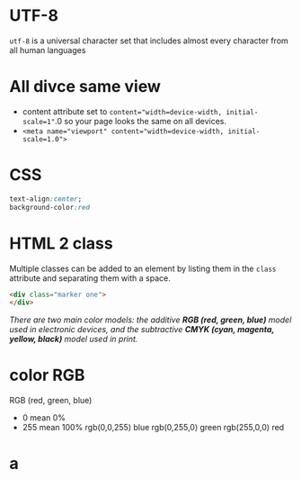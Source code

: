 # UTF-8
`utf-8` is a universal character set that includes almost every character from all human languages
# All divce same view
- content attribute set to `content="width=device-width, initial-scale=1"`.0 so your page looks the same on all devices.
 - `<meta name="viewport" content="width=device-width, initial-scale=1.0">`



# CSS
```css
text-align:center;
background-color:red
```
# HTML 2 class
Multiple classes can be added to an element by listing them in the `class` attribute and separating them with a space.
```html
<div class="marker one">
</div>
```
*There are two main color models: the additive **RGB (red, green, blue)** model used in electronic devices, and the subtractive **CMYK (cyan, magenta, yellow, black)** model used in print.*
# color RGB

RGB (red, green, blue)
- 0 mean 0%
- 255 mean 100%
rgb(0,0,255) blue
rgb(0,255,0) green
rgb(255,0,0) red
# a
